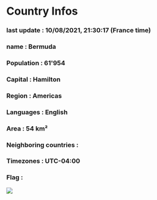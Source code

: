 # Country  Infos
### last update : 10/08/2021, 21:30:17 (France time)

### name : Bermuda
### Population : 61'954
### Capital : Hamilton
### Region : Americas
### Languages : English
### Area : 54 km²
### Neighboring countries : 
### Timezones : UTC-04:00

### Flag :
![](https://restcountries.eu/data/bmu.svg)